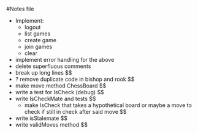 #Notes file
- Implement:
  - logout
  - list games
  - create game
  - join games
  - clear
- implement error handling for the above
- delete superfluous comments
- break up long lines $$
- ? remove duplicate code in bishop and rook $$
- make move method ChessBoard $$
- write a test for IsCheck (debug) $$
- write IsCheckMate and tests $$
  - make IsCheck that takes a hypothetical board or maybe a move to check if still in check after said move $$
- write isStalemate $$
- write validMoves method $$